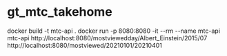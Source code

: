 # gt_mtc_takehome

docker build -t mtc-api .
docker run -p 8080:8080 -it --rm --name mtc-api mtc-api
http://localhost:8080/mostviewedday/Albert_Einstein/2015/07
http://localhost:8080/mostviewed/20210101/20210401
